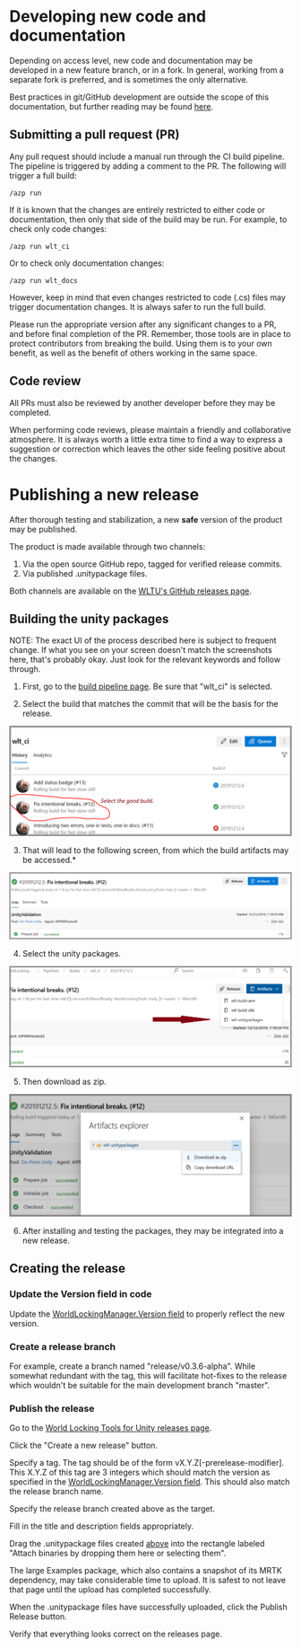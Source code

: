 
# Developing new code and documentation

Depending on access level, new code and documentation may be developed in a new feature branch, or in a fork. In general, working from a separate fork is preferred, and is sometimes the only alternative.

Best practices in git/GitHub development are outside the scope of this documentation, but further reading may be found [here](https://help.github.com/en/github/collaborating-with-issues-and-pull-requests/working-with-forks).

## Submitting a pull request (PR)

Any pull request should include a manual run through the CI build pipeline. The pipeline is triggered by adding a comment to the PR. The following will trigger a full build:

```
/azp run
```

If it is known that the changes are entirely restricted to either code or documentation, then only that side of the build may be run. For example, to check only code changes:

```
/azp run wlt_ci
```

Or to check only documentation changes:

```
/azp run wlt_docs
```

However, keep in mind that even changes restricted to code (.cs) files may trigger documentation changes. It is always safer to run the full build.

Please run the appropriate version after any significant changes to a PR, and before final completion of the PR. Remember, those tools are in place to protect contributors from breaking the build. Using them is to your own benefit, as well as the benefit of others working in the same space.

## Code review

All PRs must also be reviewed by another developer before they may be completed.

When performing code reviews, please maintain a friendly and collaborative atmosphere. It is always worth a little extra time to find a way to express a suggestion or correction which leaves the other side feeling positive about the changes.

# Publishing a new release

After thorough testing and stabilization, a new **safe** version of the product may be published.

The product is made available through two channels:

1) Via the open source GitHub repo, tagged for verified release commits.
2) Via published .unitypackage files.

Both channels are available on the [WLTU's GitHub releases page](https://github.com/microsoft/MixedReality-WorldLockingTools-Unity/releases).

## Building the unity packages

NOTE: The exact UI of the process described here is subject to frequent change. If what you see on your screen doesn't match the screenshots here, that's probably okay. Just look for the relevant keywords and follow through.

1) First, go to the [build pipeline page](https://dev.azure.com/aipmr/MixedReality-WorldLockingTools-Unity-CI/_build?definitionId=50). Be sure that "wlt_ci" is selected.

2) Select the build that matches the commit that will be the basis for the release.

  ![](../../Images/Release/SelectBuild.PNG)

3) That will lead to the following screen, from which the build artifacts may be accessed.*

  ![](../../Images/Release/Artifacts.PNG)

4) Select the unity packages.

![](../../Images/Release/ArtifactUnityPackages.png)

5) Then download as zip.

![](../../Images/Release/DownloadUnityPackages.png)

6) After installing and testing the packages, they may be integrated into a new release.

## Creating the release

### Update the Version field in code

Update the [WorldLockingManager.Version field](xref:Microsoft.MixedReality.WorldLocking.Core.WorldLockingManager.Version) to properly reflect the new version.

### Create a release branch

For example, create a branch named "release/v0.3.6-alpha". While somewhat redundant with the tag, this will facilitate hot-fixes to the release which wouldn't be suitable for the main development branch "master".

### Publish the release

Go to the [World Locking Tools for Unity releases page](https://github.com/microsoft/MixedReality-WorldLockingTools-Unity/releases).

Click the "Create a new release" button.

Specify a tag. The tag should be of the form vX.Y.Z[-prerelease-modifier]. This X.Y.Z of this tag are 3 integers which should match the version as specified in the [WorldLockingManager.Version field](xref:Microsoft.MixedReality.WorldLocking.Core.WorldLockingManager.Version). This should also match the release branch name.

Specify the release branch created above as the target.

Fill in the title and description fields appropriately.

Drag the .unitypackage files created [above](#building-the-unity-packages) into the rectangle labeled "Attach binaries by dropping them here or selecting them".

The large Examples package, which also contains a snapshot of its MRTK dependency, may take considerable time to upload. It is safest to not leave that page until the upload has completed successfully.

When the .unitypackage files have successfully uploaded, click the Publish Release button.

Verify that everything looks correct on the releases page.

